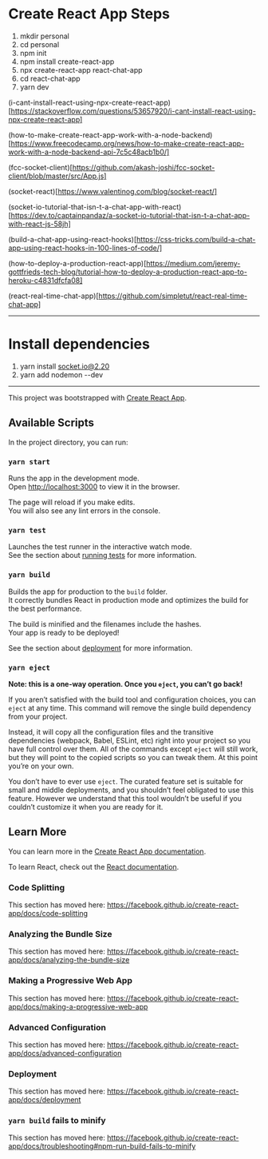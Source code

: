 # Create React App Steps
1. mkdir personal
2. cd personal
3. npm init
4. npm install create-react-app
5. npx create-react-app react-chat-app
6. cd react-chat-app
7. yarn dev

(i-cant-install-react-using-npx-create-react-app)[https://stackoverflow.com/questions/53657920/i-cant-install-react-using-npx-create-react-app]

(how-to-make-create-react-app-work-with-a-node-backend)[https://www.freecodecamp.org/news/how-to-make-create-react-app-work-with-a-node-backend-api-7c5c48acb1b0/]

(fcc-socket-client)[https://github.com/akash-joshi/fcc-socket-client/blob/master/src/App.js]

(socket-react)[https://www.valentinog.com/blog/socket-react/]

(socket-io-tutorial-that-isn-t-a-chat-app-with-react)[https://dev.to/captainpandaz/a-socket-io-tutorial-that-isn-t-a-chat-app-with-react-js-58jh]

(build-a-chat-app-using-react-hooks)[https://css-tricks.com/build-a-chat-app-using-react-hooks-in-100-lines-of-code/]

(how-to-deploy-a-production-react-app)[https://medium.com/jeremy-gottfrieds-tech-blog/tutorial-how-to-deploy-a-production-react-app-to-heroku-c4831dfcfa08]

(react-real-time-chat-app)[https://github.com/simpletut/react-real-time-chat-app]

----

# Install dependencies
1. yarn install socket.io@2.20
2. yarn add nodemon --dev

----

This project was bootstrapped with [Create React App](https://github.com/facebook/create-react-app).

## Available Scripts

In the project directory, you can run:

### `yarn start`

Runs the app in the development mode.<br />
Open [http://localhost:3000](http://localhost:3000) to view it in the browser.

The page will reload if you make edits.<br />
You will also see any lint errors in the console.

### `yarn test`

Launches the test runner in the interactive watch mode.<br />
See the section about [running tests](https://facebook.github.io/create-react-app/docs/running-tests) for more information.

### `yarn build`

Builds the app for production to the `build` folder.<br />
It correctly bundles React in production mode and optimizes the build for the best performance.

The build is minified and the filenames include the hashes.<br />
Your app is ready to be deployed!

See the section about [deployment](https://facebook.github.io/create-react-app/docs/deployment) for more information.

### `yarn eject`

**Note: this is a one-way operation. Once you `eject`, you can’t go back!**

If you aren’t satisfied with the build tool and configuration choices, you can `eject` at any time. This command will remove the single build dependency from your project.

Instead, it will copy all the configuration files and the transitive dependencies (webpack, Babel, ESLint, etc) right into your project so you have full control over them. All of the commands except `eject` will still work, but they will point to the copied scripts so you can tweak them. At this point you’re on your own.

You don’t have to ever use `eject`. The curated feature set is suitable for small and middle deployments, and you shouldn’t feel obligated to use this feature. However we understand that this tool wouldn’t be useful if you couldn’t customize it when you are ready for it.

## Learn More

You can learn more in the [Create React App documentation](https://facebook.github.io/create-react-app/docs/getting-started).

To learn React, check out the [React documentation](https://reactjs.org/).

### Code Splitting

This section has moved here: https://facebook.github.io/create-react-app/docs/code-splitting

### Analyzing the Bundle Size

This section has moved here: https://facebook.github.io/create-react-app/docs/analyzing-the-bundle-size

### Making a Progressive Web App

This section has moved here: https://facebook.github.io/create-react-app/docs/making-a-progressive-web-app

### Advanced Configuration

This section has moved here: https://facebook.github.io/create-react-app/docs/advanced-configuration

### Deployment

This section has moved here: https://facebook.github.io/create-react-app/docs/deployment

### `yarn build` fails to minify

This section has moved here: https://facebook.github.io/create-react-app/docs/troubleshooting#npm-run-build-fails-to-minify
